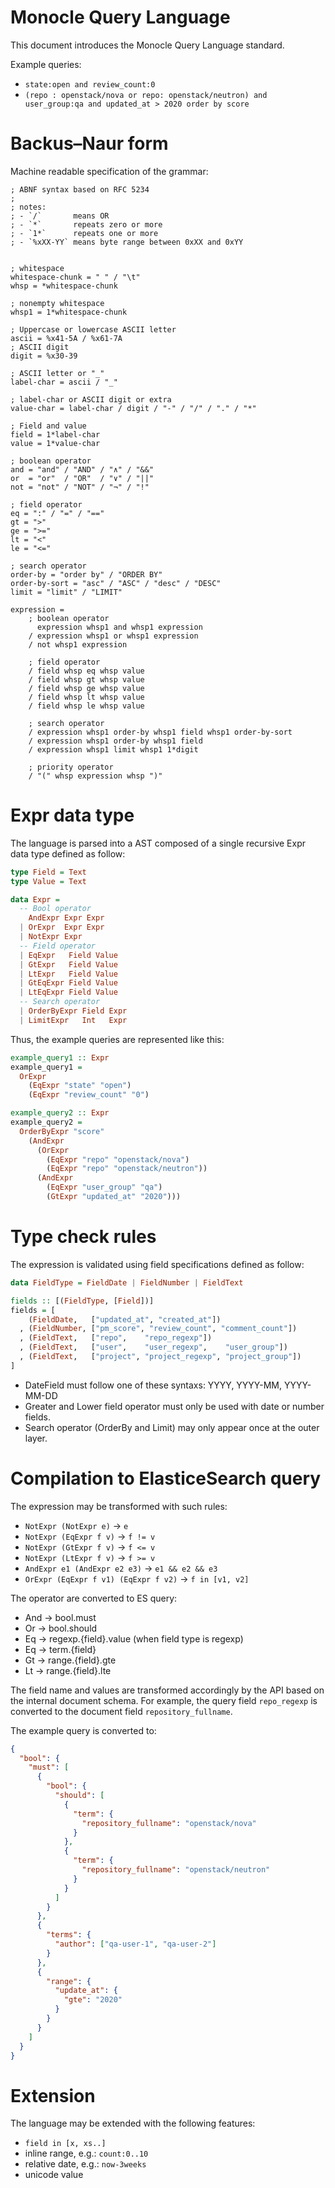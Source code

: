Monocle Query Language
======================

This document introduces the Monocle Query Language standard.

Example queries:

- `state:open and review_count:0`
- `(repo : openstack/nova or repo: openstack/neutron) and user_group:qa and updated_at > 2020 order by score`


# Backus–Naur form

Machine readable specification of the grammar:

```abnf
; ABNF syntax based on RFC 5234
;
; notes:
; - `/`       means OR
; - `*`       repeats zero or more
; - `1*`      repeats one or more
; - `%xXX-YY` means byte range between 0xXX and 0xYY


; whitespace
whitespace-chunk = " " / "\t"
whsp = *whitespace-chunk

; nonempty whitespace
whsp1 = 1*whitespace-chunk

; Uppercase or lowercase ASCII letter
ascii = %x41-5A / %x61-7A
; ASCII digit
digit = %x30-39

; ASCII letter or "_"
label-char = ascii / "_"

; label-char or ASCII digit or extra
value-char = label-char / digit / "-" / "/" / "." / "*"

; Field and value
field = 1*label-char
value = 1*value-char

; boolean operator
and = "and" / "AND" / "∧" / "&&"
or  = "or"  / "OR"  / "∨" / "||"
not = "not" / "NOT" / "¬" / "!"

; field operator
eq = ":" / "=" / "=="
gt = ">"
ge = ">="
lt = "<"
le = "<="

; search operator
order-by = "order by" / "ORDER BY"
order-by-sort = "asc" / "ASC" / "desc" / "DESC"
limit = "limit" / "LIMIT"

expression =
    ; boolean operator
      expression whsp1 and whsp1 expression
    / expression whsp1 or whsp1 expression
    / not whsp1 expression

    ; field operator
    / field whsp eq whsp value
    / field whsp gt whsp value
    / field whsp ge whsp value
    / field whsp lt whsp value
    / field whsp le whsp value

    ; search operator
    / expression whsp1 order-by whsp1 field whsp1 order-by-sort
    / expression whsp1 order-by whsp1 field
    / expression whsp1 limit whsp1 1*digit

    ; priority operator
    / "(" whsp expression whsp ")"
```

# Expr data type

The language is parsed into a AST composed of a single recursive Expr data type defined as follow:

```haskell
type Field = Text
type Value = Text

data Expr =
  -- Bool operator
    AndExpr Expr Expr
  | OrExpr  Expr Expr
  | NotExpr Expr
  -- Field operator
  | EqExpr   Field Value
  | GtExpr   Field Value
  | LtExpr   Field Value
  | GtEqExpr Field Value
  | LtEqExpr Field Value
  -- Search operator
  | OrderByExpr Field Expr
  | LimitExpr   Int   Expr
```

Thus, the example queries are represented like this:

```haskell
example_query1 :: Expr
example_query1 =
  OrExpr
    (EqExpr "state" "open")
    (EqExpr "review_count" "0")

example_query2 :: Expr
example_query2 =
  OrderByExpr "score"
    (AndExpr
      (OrExpr
        (EqExpr "repo" "openstack/nova")
        (EqExpr "repo" "openstack/neutron"))
      (AndExpr
        (EqExpr "user_group" "qa")
        (GtExpr "updated_at" "2020")))
```

# Type check rules

The expression is validated using field specifications defined as follow:

```haskell
data FieldType = FieldDate | FieldNumber | FieldText

fields :: [(FieldType, [Field])]
fields = [
    (FieldDate,   ["updated_at", "created_at"])
  , (FieldNumber, ["pm_score", "review_count", "comment_count"])
  , (FieldText,   ["repo",    "repo_regexp"])
  , (FieldText,   ["user",    "user_regexp",    "user_group"])
  , (FieldText,   ["project", "project_regexp", "project_group"])
]
```

- DateField must follow one of these syntaxs: YYYY, YYYY-MM, YYYY-MM-DD
- Greater and Lower field operator must only be used with date or number fields.
- Search operator (OrderBy and Limit) may only appear once at the outer layer.

# Compilation to ElasticeSearch query

The expression may be transformed with such rules:

- `NotExpr (NotExpr e)`  -> `e`
- `NotExpr (EqExpr f v)` -> `f != v`
- `NotExpr (GtExpr f v)` -> `f <= v`
- `NotExpr (LtExpr f v)` -> `f >= v`
- `AndExpr e1 (AndExpr e2 e3)` -> `e1 && e2 && e3`
- `OrExpr (EqExpr f v1) (EqExpr f v2)` -> `f in [v1, v2]`

The operator are converted to ES query:

- And -> bool.must
- Or  -> bool.should
- Eq  -> regexp.{field}.value  (when field type is regexp)
- Eq  -> term.{field}
- Gt  -> range.{field}.gte
- Lt  -> range.{field}.lte

The field name and values are transformed accordingly by the API based on the internal document schema.
For example, the query field `repo_regexp` is converted to the document field `repository_fullname`.

The example query is converted to:

```json
{
  "bool": {
    "must": [
      {
        "bool": {
          "should": [
            {
              "term": {
                "repository_fullname": "openstack/nova"
              }
            },
            {
              "term": {
                "repository_fullname": "openstack/neutron"
              }
            }
          ]
        }
      },
      {
        "terms": {
          "author": ["qa-user-1", "qa-user-2"]
        }
      },
      {
        "range": {
          "update_at": {
            "gte": "2020"
          }
        }
      }
    ]
  }
}
```

# Extension

The language may be extended with the following features:

- `field in [x, xs..]`
- inline range, e.g.: `count:0..10`
- relative date, e.g.: `now-3weeks`
- unicode value
